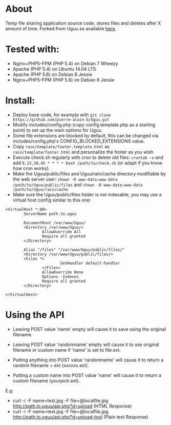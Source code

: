 # About
Temp file sharing application source code, stores files and deletes after X amount of time. Forked from Uguu.se available [here](https://github.com/nokonoko/uguu).

# Tested with:
* Nginx+PHP5-FPM (PHP 5.4) on Debian 7 Wheezy
* Apache (PHP 5.4) on Ubuntu 14.04 LTS
* Apache (PHP 5.6) on Debian 8 Jessie
* Nginx+PHP5-FPM (PHP 5.6) on Debian 8 Jessie

# Install:

* Deploy base code, for example with `git clone https://github.com/pierre-alain-b/Uguu.git`
* Modify includes/config.php (copy config.template.php as a starting point) to set up the main options for Uguu.
* Some file extensions are blocked by default, this can be changed via includes/config.php's CONFIG_BLOCKED_EXTENSIONS value.
* Copy `rain/template/footer.template.html` as `rain/template/footer.html` and personalize the footer as you wish
* Execute check.sh regularly with cron to delete old files: `crontab -e` and add `0,15,30,45 * * * * bash /path/to/check.sh` (or adapt if you know how cron works).
* Make the Uguu/public/files and Uguu/rain/cache directory modifiable by the web server user:
`chown -R www-data:www-data /path/to/Uguu/public/files` and `chown -R www-data:www-data /path/to/Uguu/rain/cache`
* Make sure the Uguu/public/files folder is not indexable, you may use a virtual host config similar to this one:

```
<VirtualHost *:80>
        ServerName path.to.uguu

        DocumentRoot /var/www/Uguu/
        <Directory /var/www/Uguu/>
                AllowOverride All
                Require all granted
        </Directory>

        Alias "/files" "/var/www/Uguu/public/files/"
        <Directory /var/www/Uguu/public/files/>
		<Files *>
                        SetHandler default-handler
                </Files>
                AllowOverride None
                Options -Indexes
                Require all granted
        </Directory>

</VirtualHost>
```

# Using the API

  * Leaving POST value 'name' empty will cause it to save using the original filename.
  * Leaving POST value 'randomname' empty will cause it to use original filename or custom name if 'name' is set to file.ext.

  * Putting anything into POST value 'randomname' will cause it to return a random filename + ext (xxxxxx.ext).
  * Putting a custom name into POST value 'name' will cause it to return a custom filename (yourpick.ext).

  E.g:
  * curl -i -F name=test.jpg -F file=@localfile.jpg http://path.to.uguu/api.php?d=upload (HTML Response)
  * curl -i -F name=test.jpg -F file=@localfile.jpg http://path.to.uguu/api.php?d=upload-tool (Plain text Response)
